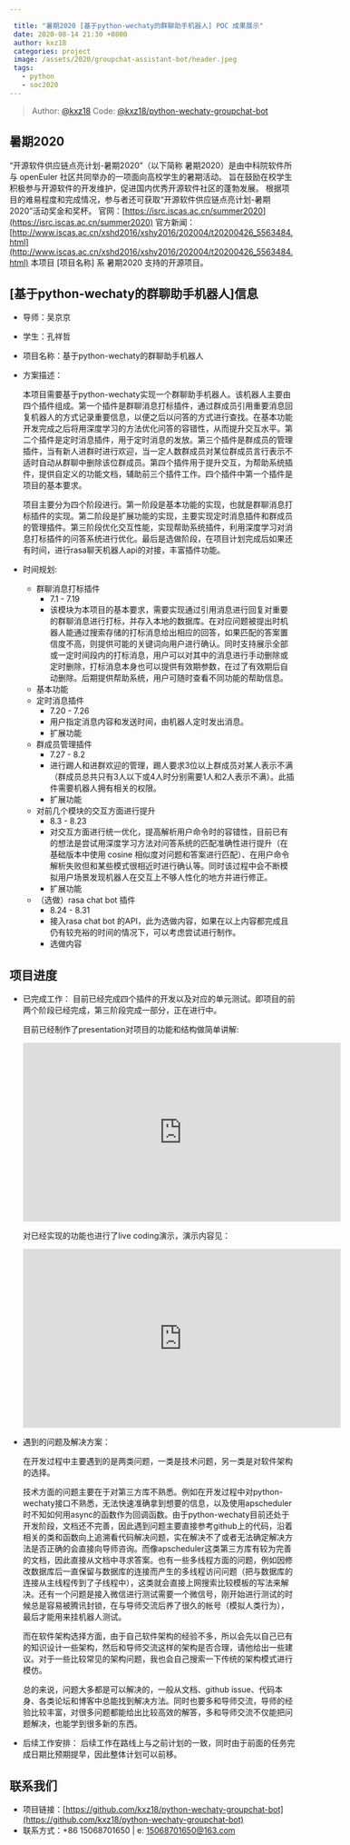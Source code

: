 ```yaml
---

 title: "暑期2020 [基于python-wechaty的群聊助手机器人] POC 成果展示"
 date: 2020-08-14 21:30 +0800
 author: kxz18
 categories: project
 image: /assets/2020/groupchat-assistant-bot/header.jpeg
 tags:
   - python
   - soc2020
---
```

> Author: [@kxz18](https://github.com/kxz18)
> Code: [@kxz18/python-wechaty-groupchat-bot](https://github.com/kxz18/python-wechaty-groupchat-bot)

## 暑期2020

“开源软件供应链点亮计划-暑期2020”（以下简称 暑期2020）是由中科院软件所与 openEuler 社区共同举办的一项面向高校学生的暑期活动。
旨在鼓励在校学生积极参与开源软件的开发维护，促进国内优秀开源软件社区的蓬勃发展。
根据项目的难易程度和完成情况，参与者还可获取“开源软件供应链点亮计划-暑期2020”活动奖金和奖杯。
官网：[https://isrc.iscas.ac.cn/summer2020](https://isrc.iscas.ac.cn/summer2020) 官方新闻：[http://www.iscas.ac.cn/xshd2016/xshy2016/202004/t20200426_5563484.html](http://www.iscas.ac.cn/xshd2016/xshy2016/202004/t20200426_5563484.html)
本项目 [项目名称] 系 暑期2020 支持的开源项目。

## [基于python-wechaty的群聊助手机器人]信息

- 导师：吴京京

- 学生：孔祥哲

- 项目名称：基于python-wechaty的群聊助手机器人

- 方案描述：

  本项目需要基于python-wechaty实现一个群聊助手机器人。该机器人主要由四个插件组成。第一个插件是群聊消息打标插件，通过群成员引用重要消息回复机器人的方式记录重要信息，以便之后以问答的方式进行查找。在基本功能开发完成之后将用深度学习的方法优化问答的容错性，从而提升交互水平。第二个插件是定时消息插件，用于定时消息的发放。第三个插件是群成员的管理插件，当有新人进群时进行欢迎，当一定人数群成员对某位群成员言行表示不适时自动从群聊中删除该位群成员。第四个插件用于提升交互，为帮助系统插件，提供自定义的功能文档，辅助前三个插件工作。四个插件中第一个插件是项目的基本要求。

  项目主要分为四个阶段进行。第一阶段是基本功能的实现，也就是群聊消息打标插件的实现。第二阶段是扩展功能的实现，主要实现定时消息插件和群成员的管理插件。第三阶段优化交互性能，实现帮助系统插件，利用深度学习对消息打标插件的问答系统进行优化。最后是选做阶段，在项目计划完成后如果还有时间，进行rasa聊天机器人api的对接，丰富插件功能。

- 时间规划:

  - 群聊消息打标插件
    - 7.1 - 7.19
    - 该模块为本项目的基本要求，需要实现通过引用消息进行回复对重要的群聊消息进行打标，并存入本地的数据库。在对应问题被提出时机器人能通过搜索存储的打标消息给出相应的回答，如果匹配的答案置信度不高，则提供可能的关键词向用户进行确认。同时支持展示全部或一定时间段内的打标消息，用户可以对其中的消息进行手动删除或定时删除，打标消息本身也可以提供有效期参数，在过了有效期后自动删除。后期提供帮助系统，用户可随时查看不同功能的帮助信息。
  - 基本功能
  - 定时消息插件
    - 7.20 - 7.26
    - 用户指定消息内容和发送时间，由机器人定时发出消息。
    - 扩展功能
  - 群成员管理插件
    - 7.27 - 8.2
    - 进行踢人和进群欢迎的管理，踢人要求3位以上群成员对某人表示不满（群成员总共只有3人以下或4人时分别需要1人和2人表示不满）。此插件需要机器人拥有相关的权限。
    - 扩展功能
  - 对前几个模块的交互方面进行提升
    - 8.3 - 8.23
    - 对交互方面进行统一优化，提高解析用户命令时的容错性，目前已有的想法是尝试用深度学习方法对问答系统的匹配准确性进行提升（在基础版本中使用 cosine 相似度对问题和答案进行匹配）、在用户命令解析失败但和某些模式很相近时进行确认等。同时该过程中会不断模拟用户场景发现机器人在交互上不够人性化的地方并进行修正。
    - 扩展功能
  - （选做）rasa chat bot 插件
    - 8.24 - 8.31
    - 接入rasa chat bot 的API，此为选做内容，如果在以上内容都完成且仍有较充裕的时间的情况下，可以考虑尝试进行制作。
    - 选做内容

## 项目进度

- 已完成工作：
  目前已经完成四个插件的开发以及对应的单元测试。即项目的前两个阶段已经完成，第三阶段完成一部分，正在进行中。
  
  目前已经制作了presentation对项目的功能和结构做简单讲解:
  <iframe width="560" height="315" src="https://youtu.be/WlxClO3C_Sc" frameborder="0" allowfullscreen></iframe>
  
  对已经实现的功能也进行了live coding演示，演示内容见：
  
  <iframe width="560" height="315" src="https://youtu.be/TcsK58aokUA" frameborder="0" allowfullscreen></iframe>
  
- 遇到的问题及解决方案：
  
  在开发过程中主要遇到的是两类问题，一类是技术问题，另一类是对软件架构的选择。
  
  技术方面的问题主要在于对第三方库不熟悉。例如在开发过程中对python-wechaty接口不熟悉，无法快速准确拿到想要的信息，以及使用apscheduler时不知如何用async的函数作为回调函数。由于python-wechaty目前还处于开发阶段，文档还不完善，因此遇到问题主要直接参考github上的代码，沿着相关的类和函数向上追溯看代码解决问题，实在解决不了或者无法确定解决方法是否正确的会直接向导师咨询。而像apscheduler这类第三方库有较为完善的文档，因此直接从文档中寻求答案。也有一些多线程方面的问题，例如因修改数据库后一直保留与数据库的连接而产生的多线程访问问题（把与数据库的连接从主线程传到了子线程中），这类就会直接上网搜索比较模板的写法来解决。还有一个问题是接入微信进行测试需要一个微信号，刚开始进行测试的时候总是容易被腾讯封锁，在与导师交流后养了很久的帐号（模拟人类行为），最后才能用来挂机器人测试。
  
  而在软件架构选择方面，由于自己软件架构的经验不多，所以会先以自己已有的知识设计一些架构，然后和导师交流这样的架构是否合理，请他给出一些建议。对于一些比较常见的架构问题，我也会自己搜索一下传统的架构模式进行模仿。
  
  总的来说，问题大多都是可以解决的，一般从文档、github issue、代码本身、各类论坛和博客中总能找到解决方法。同时也要多和导师交流，导师的经验比较丰富，对很多问题都能给出比较高效的解答，多和导师交流不仅能把问题解决，也能学到很多新的东西。
  
- 后续工作安排：
  后续工作在路线上与之前计划的一致，同时由于前面的任务完成日期比预期提早，因此整体计划可以前移。

## 联系我们

- 项目链接：[https://github.com/kxz18/python-wechaty-groupchat-bot](https://github.com/kxz18/python-wechaty-groupchat-bot)
- 联系方式：+86 15068701650 | e: 15068701650@163.com
